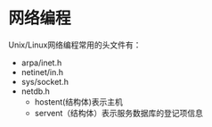 网络编程
=======
Unix/Linux网络编程常用的头文件有：
- arpa/inet.h
- netinet/in.h
- sys/socket.h
- netdb.h
  - hostent(结构体)表示主机
  - servent（结构体）表示服务数据库的登记项信息

